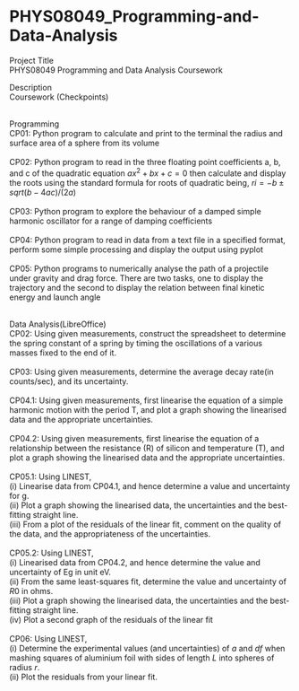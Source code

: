 # PHYS08049_Programming-and-Data-Analysis

Project Title <br/>
PHYS08049 Programming and Data Analysis Coursework 

Description<br/>
Coursework (Checkpoints) <br/><br/>

Programming<br/>
CP01: Python program to calculate and print to the terminal the radius and surface area of a sphere from its volume <br/><br/>
CP02: Python program to read in the three floating point coefficients a, b, and c of the quadratic equation $ax^2+bx+c=0$ then calculate and display the roots using the standard formula for roots of quadratic being, $ri={−b±sqrt(b−4ac)}/(2a)$<br/><br/>
CP03: Python program to explore the behaviour of a damped simple harmonic oscillator for a range of damping coefficients <br/><br/>
CP04: Python program to read in data from a text file in a specified format, perform some simple processing and display the output using pyplot<br/><br/>
CP05: Python programs to numerically analyse the path of a projectile under gravity and drag force. There are two tasks, one to display the trajectory and the second to display the relation between final kinetic energy and launch angle <br/><br/>

Data Analysis(LibreOffice)<br/>
CP02: Using given measurements, construct the spreadsheet to determine the spring constant of a spring by timing the oscillations of a various masses fixed to the end of it.<br/><br/>
CP03: Using given measurements, determine the average decay rate(in counts/sec), and its uncertainty.<br/><br/>
CP04.1: Using given measurements, first linearise the equation of a simple harmonic motion with the period T, and plot a graph showing the linearised data and the appropriate uncertainties.<br/><br/>
CP04.2: Using given measurements, first linearise the equation of a relationship between the resistance (R) of silicon and temperature (T), and plot a graph showing the linearised data and the appropriate uncertainties.<br/><br/>
CP05.1: Using LINEST, <br/>
(i) Linearise data from CP04.1, and hence determine a value and uncertainty for g.<br/>
(ii) Plot a graph showing the linearised data, the uncertainties and the best-fitting straight line.<br/>
(iii) From a plot of the residuals of the linear fit, comment on the quality of the data, and the appropriateness of the uncertainties.<br/><br/>
CP05.2: Using LINEST, <br/>
(i) Linearised data from CP04.2, and hence determine the value and uncertainty of Eg in unit eV.<br/>
(ii) From the same least-squares fit, determine the value and uncertainty of $R0$ in ohms.<br/>
(iii) Plot a graph showing the linearised data, the uncertainties and the best-fitting straight line.<br/>
(iv) Plot a second graph of the residuals of the linear fit<br/><br/>
CP06: Using LINEST, <br/>
(i) Determine the experimental values (and uncertainties) of $a$ and $df$ when mashing squares of aluminium foil with sides of length $L$ into spheres of radius $r$.<br/>
(ii) Plot the residuals from your linear fit.
